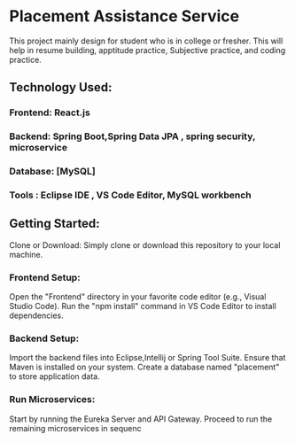 # Placement Assistance Service
This project mainly design for student who is in college or fresher. 
This will help in resume building, apptitude practice, Subjective practice, and coding practice.

## Technology Used:
### Frontend: React.js
### Backend: Spring Boot,Spring Data JPA , spring security, microservice
### Database: [MySQL]
### Tools : Eclipse IDE , VS Code Editor, MySQL workbench 


## Getting Started:
Clone or Download: Simply clone or download this repository to your local machine.
### Frontend Setup:
Open the "Frontend" directory in your favorite code editor (e.g., Visual Studio Code).
Run the "npm install" command in VS Code Editor to install dependencies.
### Backend Setup:
Import the backend files into Eclipse,Intellij or Spring Tool Suite.
Ensure that Maven is installed on your system.
Create a database named "placement" to store application data.
### Run Microservices:
Start by running the Eureka Server and API Gateway.
Proceed to run the remaining microservices in sequenc
